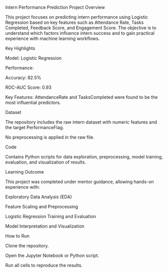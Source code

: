 Intern Performance Prediction
Project Overview

This project focuses on predicting intern performance using Logistic Regression based on key features such as Attendance Rate, Tasks Completed, Feedback Score, and Engagement Score. The objective is to understand which factors influence intern success and to gain practical experience with machine learning workflows.

Key Highlights

Model: Logistic Regression

Performance:

Accuracy: 82.5%

ROC-AUC Score: 0.93

Key Features: AttendanceRate and TasksCompleted were found to be the most influential predictors.

Dataset

The repository includes the raw intern dataset with numeric features and the target PerformanceFlag.

No preprocessing is applied in the raw file.

Code

Contains Python scripts for data exploration, preprocessing, model training, evaluation, and visualization of results.

Learning Outcome

This project was completed under mentor guidance, allowing hands-on experience with:

Exploratory Data Analysis (EDA)

Feature Scaling and Preprocessing

Logistic Regression Training and Evaluation

Model Interpretation and Visualization

How to Run

Clone the repository.

Open the Jupyter Notebook or Python script.

Run all cells to reproduce the results.
